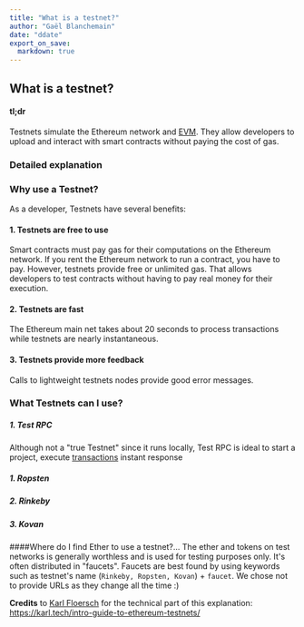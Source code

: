 ```yaml
---
title: "What is a testnet?"
author: "Gaël Blanchemain"
date: "ddate"
export_on_save:
  markdown: true
---
```

##  What is a testnet?

####  tl;dr
Testnets simulate the Ethereum network and [EVM](/docs/Ethereum-glossary-for-newbies/EVM.md). They allow developers to upload and interact with smart contracts without paying the cost of gas.

###  Detailed explanation

###  Why use a Testnet?
As a developer, Testnets have several benefits:
####  1. Testnets are free to use
Smart contracts must pay gas for their computations on the Ethereum network. If you rent the Ethereum network to run a contract, you have to pay. However, testnets provide free or unlimited gas. That allows developers to test contracts without having to pay real money for their execution.
####  2. Testnets are fast
The Ethereum main net takes about 20 seconds to process transactions while testnets are nearly instantaneous.
####  3. Testnets provide more feedback
Calls to lightweight testnets nodes provide good error messages.

###  What Testnets can I use?


##### 1. Test RPC
Although not a "true Testnet" since it runs locally, Test RPC is ideal to start a project, execute [transactions](/docs/Ethereum-glossary-for-newbies/transaction.md) instant response


[//]: # (CJuan> Is there anything Nethereum-specific to say about Ropsten, Rinkeby and Kovan?)

##### 1. Ropsten

##### 2. Rinkeby

##### 3. Kovan

####Where do I find Ether to use a testnet?...
The ether and tokens on test networks is generally worthless and is used for testing purposes only. It's often distributed in "faucets". Faucets are best found by using keywords such as  testnet's name (```Rinkeby, Ropsten, Kovan```) + ```faucet```. We chose not to provide URLs as they change all the time :)

**Credits**  to [Karl Floersch](https://karl.tech) for the technical part of this explanation: https://karl.tech/intro-guide-to-ethereum-testnets/